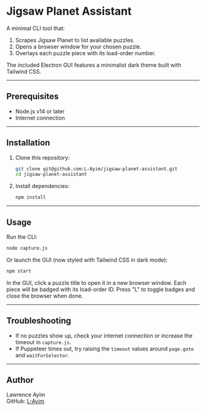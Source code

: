 # Jigsaw Planet Assistant

A minimal CLI tool that:

1. Scrapes Jigsaw Planet to list available puzzles.
2. Opens a browser window for your chosen puzzle.
3. Overlays each puzzle piece with its load-order number.

The included Electron GUI features a minimalist dark theme built with Tailwind CSS.

---

## Prerequisites

- Node.js v14 or later  
- Internet connection  

---

## Installation

1. Clone this repository:
   ```bash
   git clone git@github.com:L-Ayim/jigsaw-planet-assistant.git
   cd jigsaw-planet-assistant
   ```

2. Install dependencies:
   ```bash
   npm install
   ```

---

## Usage

Run the CLI:

```bash
node capture.js
```

Or launch the GUI (now styled with Tailwind CSS in dark mode):

```bash
npm start
```

In the GUI, click a puzzle title to open it in a new browser window. Each
piece will be badged with its load-order ID. Press "L" to toggle badges and
close the browser when done.

---

## Troubleshooting

- If no puzzles show up, check your internet connection or increase the timeout in `capture.js`.  
- If Puppeteer times out, try raising the `timeout` values around `page.goto` and `waitForSelector`.  

---

## Author

Lawrence Ayim  
GitHub: [L-Ayim](https://github.com/L-Ayim)  
